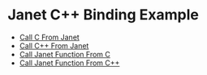# Janet C++ Binding Example

- [Call C From Janet](call-c-from-janet/README.md)
- [Call C++ From Janet](call-cpp-from-janet/README.md)
- [Call Janet Function From C](call-janet-fn-from-c/README.md)
- [Call Janet Function From C++](call-janet-fn-from-cpp/README.md)